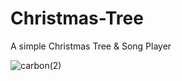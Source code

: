 # Christmas-Tree
A simple Christmas Tree &amp; Song Player

![carbon(2)](https://user-images.githubusercontent.com/40875400/146968923-e56c68a5-2887-4751-a18e-2beb378edafd.png)
